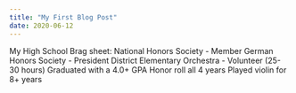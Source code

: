 ```yaml
---
title: "My First Blog Post"
date: 2020-06-12
---
```

My High School Brag sheet:
National Honors Society - Member
German Honors Society - President
District Elementary Orchestra - Volunteer (25-30 hours)
Graduated with a 4.0+ GPA
Honor roll all 4 years
Played violin for 8+ years
